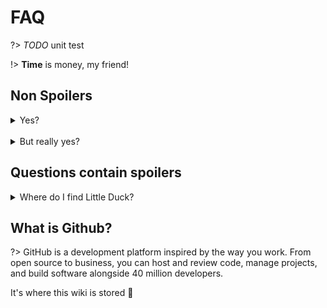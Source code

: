 # FAQ

?> _TODO_ unit test

!> **Time** is money, my friend!

## Non Spoilers
<details>
  <summary>Yes?</summary>
  Yes
</details><br />

<details>
  <summary>But really yes?</summary>
  Yes, really yes.  
</details>

## Questions contain spoilers
<details>
  <summary>Where do I find Little Duck?</summary>
  Behind Eudico, go in there and press square. Go into operator mode
</details>

## What is Github?

?> GitHub is a development platform inspired by the way you work. From open source to business, you can host and review code, manage projects, and build software alongside 40 million developers.

It's where this wiki is stored :100:
